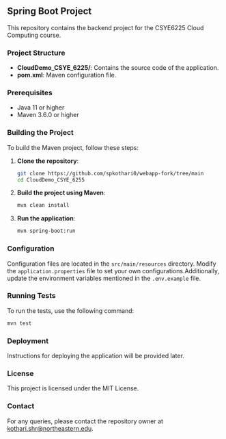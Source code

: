## Spring Boot Project

This repository contains the backend project for the CSYE6225 Cloud Computing course.

### Project Structure

- **CloudDemo_CSYE_6225/**: Contains the source code of the application.
- **pom.xml**: Maven configuration file.

### Prerequisites

- Java 11 or higher
- Maven 3.6.0 or higher

### Building the Project

To build the Maven project, follow these steps:

1. **Clone the repository**:

    ```sh
    git clone https://github.com/spkothari0/webapp-fork/tree/main
    cd CloudDemo_CSYE_6255
    ```

2. **Build the project using Maven**:

    ```sh
    mvn clean install
    ```

3. **Run the application**:

    ```sh
    mvn spring-boot:run
    ```

### Configuration

Configuration files are located in the `src/main/resources` directory. Modify the `application.properties` file to set your own configurations.Additionally, update the environment variables mentioned in the `.env.example` file.

### Running Tests

To run the tests, use the following command:

```sh
mvn test   
```

### Deployment

Instructions for deploying the application will be provided later.

### License

This project is licensed under the MIT License.

### Contact

For any queries, please contact the repository owner at kothari.shr@northeastern.edu.
